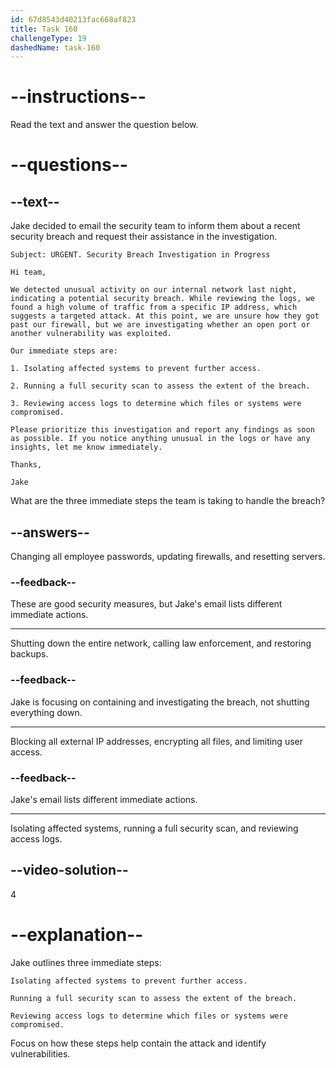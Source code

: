 ```yaml
---
id: 67d8543d40213fac668af823
title: Task 160
challengeType: 19
dashedName: task-160
---
```


<!-- READING -->

# --instructions--

Read the text and answer the question below.

# --questions--

## --text--

Jake decided to email the security team to inform them about a recent security breach and request their assistance in the investigation.

`Subject: URGENT. Security Breach Investigation in Progress`

`Hi team,`

`We detected unusual activity on our internal network last night, indicating a potential security breach. While reviewing the logs, we found a high volume of traffic from a specific IP address, which suggests a targeted attack. At this point, we are unsure how they got past our firewall, but we are investigating whether an open port or another vulnerability was exploited.`

`Our immediate steps are:`

`1. Isolating affected systems to prevent further access.`

`2. Running a full security scan to assess the extent of the breach.`

`3. Reviewing access logs to determine which files or systems were compromised.`

`Please prioritize this investigation and report any findings as soon as possible. If you notice anything unusual in the logs or have any insights, let me know immediately.`

`Thanks,`

`Jake`

What are the three immediate steps the team is taking to handle the breach?

## --answers--

Changing all employee passwords, updating firewalls, and resetting servers.

### --feedback--

These are good security measures, but Jake's email lists different immediate actions.

---

Shutting down the entire network, calling law enforcement, and restoring backups.

### --feedback--

Jake is focusing on containing and investigating the breach, not shutting everything down.

---

Blocking all external IP addresses, encrypting all files, and limiting user access.

### --feedback--

Jake's email lists different immediate actions.

---

Isolating affected systems, running a full security scan, and reviewing access logs.

## --video-solution--

4

# --explanation--

Jake outlines three immediate steps:

`Isolating affected systems to prevent further access.`

`Running a full security scan to assess the extent of the breach.`

`Reviewing access logs to determine which files or systems were compromised.`

Focus on how these steps help contain the attack and identify vulnerabilities.
